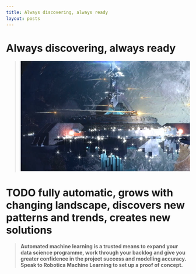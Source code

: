 ```yaml
---
title: Always discovering, always ready
layout: posts
---
```


# Always discovering, always ready
>![Space station](/img/space-station.png) <br />

# TODO  fully automatic, grows with changing landscape, discovers new patterns and trends, creates new solutions


>**Automated machine learning is a trusted means to expand your data science programme, work through your backlog and give you greater confidence in the project success and modelling accuracy.  Speak to Robotica Machine Learning to set up a proof of concept.**
